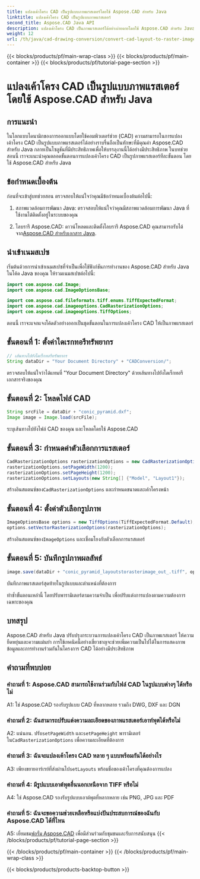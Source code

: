 ```yaml
---
title: แปลงเค้าโครง CAD เป็นรูปแบบภาพแรสเตอร์โดยใช้ Aspose.CAD สำหรับ Java
linktitle: แปลงเค้าโครง CAD เป็นรูปแบบภาพแรสเตอร์
second_title: Aspose.CAD Java API
description: แปลงเค้าโครง CAD เป็นภาพแรสเตอร์ได้อย่างง่ายดายโดยใช้ Aspose.CAD สำหรับ Java การสร้างภาพข้อมูลคุณภาพสูงเพื่อการทำงานร่วมกันที่ดียิ่งขึ้น
weight: 12
url: /th/java/cad-drawing-conversion/convert-cad-layout-to-raster-image/
---
```


{{< blocks/products/pf/main-wrap-class >}}
{{< blocks/products/pf/main-container >}}
{{< blocks/products/pf/tutorial-page-section >}}

# แปลงเค้าโครง CAD เป็นรูปแบบภาพแรสเตอร์โดยใช้ Aspose.CAD สำหรับ Java

## การแนะนำ

ในโลกแบบไดนามิกของการออกแบบโดยใช้คอมพิวเตอร์ช่วย (CAD) ความสามารถในการแปลงเค้าโครง CAD เป็นรูปแบบภาพแรสเตอร์ได้อย่างราบรื่นถือเป็นทักษะที่มีคุณค่า Aspose.CAD สำหรับ Java กลายเป็นโซลูชันที่มีประสิทธิภาพเพื่อให้บรรลุงานนี้ได้อย่างมีประสิทธิภาพ ในบทช่วยสอนนี้ เราจะแนะนำคุณตลอดขั้นตอนการแปลงเค้าโครง CAD เป็นรูปภาพแรสเตอร์ทีละขั้นตอน โดยใช้ Aspose.CAD สำหรับ Java

## ข้อกำหนดเบื้องต้น

ก่อนที่จะเข้าสู่บทช่วยสอน ตรวจสอบให้แน่ใจว่าคุณมีข้อกำหนดเบื้องต้นต่อไปนี้:

1. สภาพแวดล้อมการพัฒนา Java: ตรวจสอบให้แน่ใจว่าคุณมีสภาพแวดล้อมการพัฒนา Java ที่ใช้งานได้ติดตั้งอยู่ในระบบของคุณ

2.  ไลบรารี Aspose.CAD: ดาวน์โหลดและติดตั้งไลบรารี Aspose.CAD คุณสามารถรับได้จาก[Aspose.CAD สำหรับเอกสาร Java](https://reference.aspose.com/cad/java/).

## นำเข้าเนมสเปซ

เริ่มต้นด้วยการนำเข้าเนมสเปซที่จำเป็นเพื่อใช้ฟังก์ชันการทำงานของ Aspose.CAD สำหรับ Java ในโค้ด Java ของคุณ ให้รวมเนมสเปซต่อไปนี้:

```java
import com.aspose.cad.Image;
import com.aspose.cad.ImageOptionsBase;

import com.aspose.cad.fileformats.tiff.enums.TiffExpectedFormat;
import com.aspose.cad.imageoptions.CadRasterizationOptions;
import com.aspose.cad.imageoptions.TiffOptions;
```

ตอนนี้ เราจะแจกแจงโค้ดตัวอย่างออกเป็นชุดขั้นตอนในการแปลงเค้าโครง CAD ให้เป็นภาพแรสเตอร์
## ขั้นตอนที่ 1: ตั้งค่าไดเรกทอรีทรัพยากร

```java
// เส้นทางไปยังไดเร็กทอรีทรัพยากร
String dataDir = "Your Document Directory" + "CADConversion/";
```

ตรวจสอบให้แน่ใจว่าได้แทนที่ "Your Document Directory" ด้วยเส้นทางไปยังไดเร็กทอรีเอกสารจริงของคุณ

## ขั้นตอนที่ 2: โหลดไฟล์ CAD

```java
String srcFile = dataDir + "conic_pyramid.dxf";
Image image = Image.load(srcFile);
```

ระบุเส้นทางไปยังไฟล์ CAD ของคุณ และโหลดโดยใช้ Aspose.CAD

## ขั้นตอนที่ 3: กำหนดค่าตัวเลือกการแรสเตอร์

```java
CadRasterizationOptions rasterizationOptions = new CadRasterizationOptions();
rasterizationOptions.setPageWidth(1200);
rasterizationOptions.setPageHeight(1200);
rasterizationOptions.setLayouts(new String[] {"Model", "Layout1"});
```

 สร้างอินสแตนซ์ของ`CadRasterizationOptions` และกำหนดขนาดและเค้าโครงหน้า

## ขั้นตอนที่ 4: ตั้งค่าตัวเลือกรูปภาพ

```java
ImageOptionsBase options = new TiffOptions(TiffExpectedFormat.Default);
options.setVectorRasterizationOptions(rasterizationOptions);
```

 สร้างอินสแตนซ์ของ`ImageOptions` และเชื่อมโยงกับตัวเลือกการแรสเตอร์

## ขั้นตอนที่ 5: บันทึกรูปภาพผลลัพธ์

```java
image.save(dataDir + "conic_pyramid_layoutstorasterimage_out_.tiff", options);
```

บันทึกภาพแรสเตอร์สุดท้ายในรูปแบบและตำแหน่งที่ต้องการ

ทำซ้ำขั้นตอนเหล่านี้ โดยปรับพารามิเตอร์ตามความจำเป็น เพื่อปรับแต่งการแปลงตามความต้องการเฉพาะของคุณ

## บทสรุป

Aspose.CAD สำหรับ Java ปรับปรุงกระบวนการแปลงเค้าโครง CAD เป็นภาพแรสเตอร์ ให้ความยืดหยุ่นและความแม่นยำ การใช้เทคนิคนี้อย่างเชี่ยวชาญจะช่วยเพิ่มความเป็นไปได้ในการแสดงภาพข้อมูลและการทำงานร่วมกันในโครงการ CAD ได้อย่างมีประสิทธิภาพ

## คำถามที่พบบ่อย

### คำถามที่ 1: Aspose.CAD สามารถใช้งานร่วมกับไฟล์ CAD ในรูปแบบต่างๆ ได้หรือไม่

A1: ใช่ Aspose.CAD รองรับรูปแบบ CAD ที่หลากหลาย รวมถึง DWG, DXF และ DGN

### คำถามที่ 2: ฉันสามารถปรับแต่งความละเอียดของภาพแรสเตอร์เอาท์พุตได้หรือไม่

 A2: แน่นอน. ปรับ`setPageWidth` และ`setPageHeight` พารามิเตอร์ใน`CadRasterizationOptions` เพื่อความละเอียดที่ต้องการ

### คำถามที่ 3: ฉันจะแปลงเค้าโครง CAD หลาย ๆ แบบพร้อมกันได้อย่างไร

 A3: เพียงขยายอาร์เรย์ที่ส่งผ่านไป`setLayouts` พร้อมชื่อของเค้าโครงที่คุณต้องการแปลง

### คำถามที่ 4: มีรูปแบบเอาต์พุตอื่นนอกเหนือจาก TIFF หรือไม่

A4: ใช่ Aspose.CAD รองรับรูปแบบเอาต์พุตที่หลากหลาย เช่น PNG, JPG และ PDF

### คำถามที่ 5: ฉันจะขอความช่วยเหลือหรือแบ่งปันประสบการณ์ของฉันกับ Aspose.CAD ได้ที่ไหน

A5: เยี่ยมชม[ฟอรั่ม Aspose.CAD](https://forum.aspose.com/c/cad/19) เพื่อมีส่วนร่วมกับชุมชนและรับการสนับสนุน
{{< /blocks/products/pf/tutorial-page-section >}}

{{< /blocks/products/pf/main-container >}}
{{< /blocks/products/pf/main-wrap-class >}}

{{< blocks/products/products-backtop-button >}}
